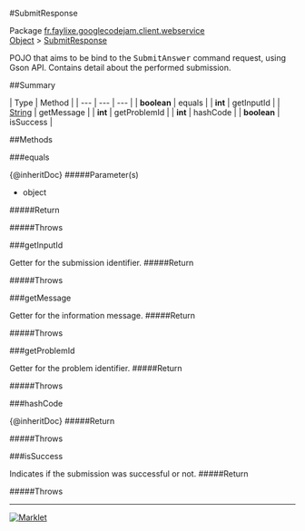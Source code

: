 #SubmitResponse

Package [fr.faylixe.googlecodejam.client.webservice](README.md)<br>
[Object](../../../../java/langObject.md) > [SubmitResponse](SubmitResponse.md)

<p>POJO that aims to be bind to the <tt>SubmitAnswer</tt>
 command request, using Gson API. Contains detail about
 the performed submission.</p>

##Summary


| Type | Method |
| --- | --- | --- |
| **boolean** | equals |
| **int** | getInputId |
| [String](../../../../java/langString.md) | getMessage |
| **int** | getProblemId |
| **int** | hashCode |
| **boolean** | isSuccess |

##Methods

###equals


{@inheritDoc}
#####Parameter(s)


* object

#####Return


#####Throws


###getInputId


Getter for the submission identifier.
#####Return


#####Throws


###getMessage


Getter for the information message.
#####Return


#####Throws


###getProblemId


Getter for the problem identifier.
#####Return


#####Throws


###hashCode


{@inheritDoc}
#####Return


#####Throws


###isSuccess


Indicates if the submission was successful or not.
#####Return


#####Throws


---
[![Marklet](https://img.shields.io/badge/Generated%20by-Marklet-green.svg)](https://github.com/Faylixe/marklet)